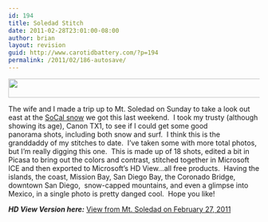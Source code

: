 ```yaml
---
id: 194
title: Soledad Stitch
date: 2011-02-28T23:01:00-08:00
author: brian
layout: revision
guid: http://www.carotidbattery.com/?p=194
permalink: /2011/02/186-autosave/
---
```

[<img class="aligncenter" src="https://i1.wp.com/lh6.googleusercontent.com/_gNb0_qqamzE/TWyWKzDW0tI/AAAAAAAAI70/zHsoYaeg0Zc/s800/IMG_8265_stitch%20Small.jpg?resize=640%2C38&#038;ssl=1" alt="" width="640" height="38" data-recalc-dims="1" />](https://picasaweb.google.com/lh/photo/wbsEU6gcpKZgiGaPBv3BdQ?feat=embedwebsite)

<p style="text-align: left;">
  The wife and I made a trip up to Mt. Soledad on Sunday to take a look out east at the <a href="http://www.signonsandiego.com/news/2011/feb/28/nasa-satellite-photographs-san-diego-county-snowfa/">SoCal snow</a> we got this last weekend.  I took my trusty (although showing its age), Canon TX1, to see if I could get some good panorama shots, including both snow and surf.  I think this is the granddaddy of my stitches to date.  I&#8217;ve taken some with more total photos, but I&#8217;m really digging this one.  This is made up of 18 shots, edited a bit in Picasa to bring out the colors and contrast, stitched together in Microsoft ICE and then exported to Microsoft&#8217;s HD View&#8230;all free products.  Having the islands, the coast, Mission Bay, San Diego Bay, the Coronado Bridge, downtown San Diego,  snow-capped mountains, and even a glimpse into Mexico, in a single photo is pretty danged cool.  Hope you like!
</p>

<p style="text-align: left;">
  <em><strong>HD View Version here:</strong></em> <a href="http://carotidbattery.com/hdview/IMG_8265_stitch.html">View from Mt. Soledad on February 27, 2011</a>
</p>